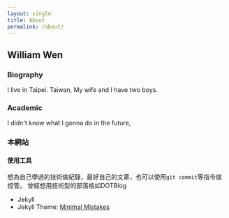```yaml
---
layout: single
title: About
permalink: /about/
---
```


## William Wen

### Biography
I live in Taipei. Taiwan, My wife and I have two boys.

### Academic
I didn't know what I gonna do in the future,

### 本網站

#### 使用工具
想為自己學過的技術做紀錄，最好自己的文章，也可以使用`git commit`等指令做控管。
曾經想用技術型的部落格如DOTBlog
* Jekyll
* Jekyll Theme: [Minimal Mistakes](https://github.com/mmistakes/minimal-mistakes)
